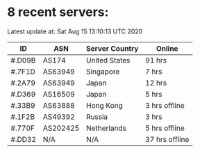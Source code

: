 # 8 recent servers:

Latest update at: Sat Aug 15 13:10:13 UTC 2020

| ID | ASN | Server Country | Online |
| -- | --- | -------------- | ------ |
| #.D09B | AS174 | United States | 91 hrs |
| #.7F1D | AS63949 | Singapore | 7 hrs |
| #.2A79 | AS63949 | Japan | 12 hrs |
| #.D369 | AS16509 | Japan | 5 hrs |
| #.33B9 | AS63888 | Hong Kong | 3 hrs offline |
| #.1F2B | AS49392 | Russia | 3 hrs |
| #.770F | AS202425 | Netherlands | 5 hrs offline |
| #.DD32 | N/A | N/A | 37 hrs offline |

